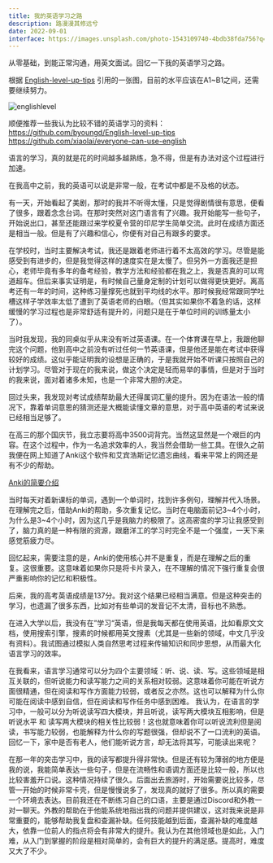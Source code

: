 ```yaml
---
title: 我的英语学习之路
description: 路漫漫其修远兮
date: 2022-09-01
interface: https://images.unsplash.com/photo-1543109740-4bdb38fda756?q=80&w=3168&auto=format&fit=crop&ixlib=rb-4.0.3&ixid=M3wxMjA3fDB8MHxwaG90by1wYWdlfHx8fGVufDB8fHx8fA%3D%3D
---
```


从零基础，到能正常沟通，用英文面试。回忆一下我的英语学习之路。

根据 [English-level-up-tips](https://github.com/byoungd/English-level-up-tips) 引用的一张图，目前的水平应该在A1~B1之间，还需要继续努力。

![englishlevel](/images/works/20240120195920.png)

顺便推荐一些我认为比较不错的英语学习的资料：  
https://github.com/byoungd/English-level-up-tips  
https://github.com/xiaolai/everyone-can-use-english  

语言的学习，真的就是花的时间越多越熟练，急不得，但是有办法对这个过程进行加速。

在我高中之前，我的英语可以说是非常一般，在考试中都是不及格的状态。

有一天，开始看起了美剧，那时的我并不听得太懂，只是觉得剧情很有意思，便看了很多，跟着念念台词。在那时突然对这门语言有了兴趣。我开始能写一些句子，开始说出口，甚至还能跟过来学校夏令营的印尼学生简单交流。此时在成绩方面还是相当一般。但是有了兴趣和信心，你便有对自己有跟多的要求。

在学校时，当时主要解决考试，我还是跟着老师进行着不太高效的学习。尽管是能感受到有进步的，但是我觉得这样的速度实在是太慢了。但另外一方面我还是担心，老师毕竟有多年的备考经验，教学方法和经验都在我之上，我是否真的可以弯道超车。但后来事实证明是，有时候自己量身定制的计划可以做得更快更好。离高考还有一年的时间，这种练习量撑死也就到平均线的水平。那时候我经常跟同学吐槽这样子学效率太低了遭到了英语老师的白眼。（但其实如果你不着急的话，这样缓慢的学习过程也是非常舒适有提升的，问题只是在于单位时间的训练量太小了）。

当时我发现，我的同桌似乎从来没有听过英语课。在一个体育课在早上，我跟他聊完这个问题，他到高中之前没有听过任何一节英语课，但是他还是能在考试中获得较好的成绩。这似乎能证明我的设想是正确的，于是我就开始不听课只按照自己的计划学习。尽管对于现在的我来说，做这个决定是轻而易举的事情，但是对于当时的我来说，面对着诸多未知，也是一个非常大胆的决定。

回过头来，我发现对考试成绩帮助最大还得属词汇量的提升。因为在语法一般的情况下，靠着单词意思的猜测还是大概能读懂文章的意思，对于高中英语的考试来说已经相当足够了。

在高三的那个国庆节，我立志要将高中3500词背完。当然这显然是一个艰巨的内容。在这个过程中，作为一名追求效率的人，我当然会借助一些工具。在很久之前我便在网上知道了Anki这个软件和艾宾浩斯记忆遗忘曲线，看来平常上的网还是有不少的帮助。

[Anki的简要介绍](https://zhuanlan.zhihu.com/p/23156562)

当时每天对着新课标的单词，遇到一个单词时，找到许多例句，理解并代入场景。在理解完之后，借助Anki的帮助，多次重复记忆。当时在电脑面前记3~4个小时，为什么是3~4个小时，因为这几乎是我脑力的极限了。这高密度的学习让我感受到了，脑力真的是一种有限的资源，跟磨洋工的学习时完全不是一个强度，一天下来感觉筋疲力尽。

回忆起来，需要注意的是，Anki的使用核心并不是重复，而是在理解之后的重复。这很重要。这意味着如果你只是将卡片录入，在不理解的情况下强行重复会很严重影响你的记忆和积极性。

后来，我的高考英语成绩是137分。我对这个结果已经相当满意。但是这种突击的学习，也遗漏了很多东西，比如对有些单词的发音记不太清，音标也不熟悉。

在进入大学以后，我没有在”学习“英语，但是我每天都在使用英语，比如看原文文档，使用搜索引擎，搜素的时候都用英文搜素（尤其是一些新的领域，中文几乎没有资料）。我试图通过模拟人类自然思考过程来传输知识和同步思想，从而最大化语言学习的效率。

在我看来，语言学习通常可以分为四个主要领域：听、说、读、写。这些领域是相互关联的，但听说能力和读写能力之间的关系相对较弱。这意味着你可能在听说方面很精通，但在阅读和写作方面能力较弱，或者反之亦然。这也可以解释为什么你可能在阅读中感到自信，但在阅读和写作任务中感到困难。
我认为，在语言的学习中，一般可以分为听说读写四大模块，并且听说，读写两大模块互相影响，但是听说水平 和 读写两大模块的相关性比较弱！这也就意味着你可以听说流利但是阅读，书写能力较弱，也能解释为什么你的写题很强，但却说不了一口流利的英语。回忆一下，家中是否有老人，他们能听说方言，却无法将其写，可能读出来呢？

在那一年的突击学习中，我的读写都提升得非常快。但是还有较为薄弱的地方便是我的说，我能简单表达一些句子，但是在流畅性和语调方面还是比较一般，所以也比较害羞开口说。这种情况持续了很久。后面出去旅游时，开始需要说比较多，尽管一开始的时候非常卡壳，但是慢慢说多了，发现真的就好了很多。所以真的需要一个环境去表达。目前我还在不断练习自己的口语，主要是通过Discord和外教一对一聊天。外教的帮助在于他能系统地指出我的问题并提供建议，这对我来说是非常重要的，能够帮助我复盘和查漏补缺。任何技能越到后面，查漏补缺的难度越大，依靠一位前人的指点将会有非常大的提升。我认为在其他领域也是如此，入门难，从入门到掌握的阶段是相对简单的，会有巨大的提升的满足感。提高时，难度又大了不少。